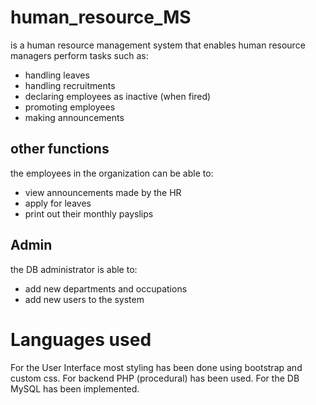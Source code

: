 # human_resource_MS
is a human resource management system that enables human resource managers perform tasks such as:
- handling leaves
- handling recruitments
- declaring employees as inactive (when fired)
- promoting employees
- making announcements
## other functions
the employees in the organization can be able to:
- view announcements made by the HR
- apply for leaves
- print out their monthly payslips

## Admin
the DB administrator is able to:
- add new departments and occupations
- add new users to the system

# Languages used
For the User Interface most styling has been done using bootstrap and custom css.
For backend PHP (procedural) has been used.
For the DB MySQL has been implemented.

